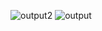 
![output2](https://user-images.githubusercontent.com/94221177/143164166-607abad9-b2a3-4c17-bd2b-272f3259ecf9.jpeg)
![output](https://user-images.githubusercontent.com/94221177/143164177-004d8f0d-46d7-4eac-9640-2dd155301610.jpeg)

